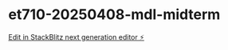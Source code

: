 # et710-20250408-mdl-midterm

[Edit in StackBlitz next generation editor ⚡️](https://stackblitz.com/~/github.com/mdlawrenceusa/et710-20250408-mdl-midterm)